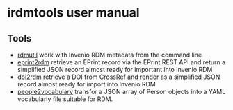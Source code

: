 
irdmtools user manual
=====================

Tools
-----

- [rdmutil](rdmutil.1.md) work with Invenio RDM metadata from the command line
- [eprint2rdm](eprint2rdm.1.md) retrieve an EPrint record via the EPrint REST API and return a simplified JSON record almost ready for important into Invenio RDM
- [doi2rdm](doi2rdm.1.md) retrieve a DOI from CrossRef and render as a simplified JSON record almost ready for import into Invenio RDM
- [people2vocabulary](people2vocabulary.1.md) transfor a JSON array of Person objects into a YAML vocabularly file suitable for RDM.


